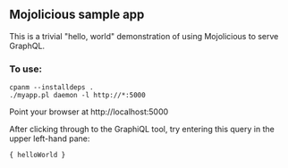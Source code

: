 ## Mojolicious sample app

This is a trivial "hello, world" demonstration of using Mojolicious
to serve GraphQL.

### To use:

```
cpanm --installdeps .
./myapp.pl daemon -l http://*:5000
```

Point your browser at http://localhost:5000

After clicking through to the GraphiQL tool, try entering this query in
the upper left-hand pane:

```
{ helloWorld }
```

